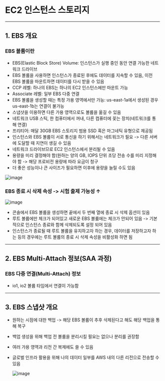 # EC2 인스턴스 스토리지

---

## 1. EBS 개요

### EBS 볼륨이란
- EBS(Elastic Block Store) Volume: 인스턴스가 실행 중인 동안 연결 가능한 네트워크 드라이브
- EBS 볼륨을 사용하면 인스턴스가 종료된 후에도 데이터를 지속할 수 있음, 이전 EBS 볼륨을 마운트하면 데이터를 다시 받을 수 있음
- CCP 레벨: 하나의 EBS는 하나의 EC2 인스턴스에만 마운트 가능
- Associate 레벨: 일부 EBS 다중 연결
- EBS 볼륨을 생성할 때는 특정 가용 영역에서만 가능: us-east-1a에서 생성된 경우 us-east-1b는 연결이 불가능
- 스냅샷을 이용하면 다른 가용 영역으로도 볼륨을 옮길 수 있음
- 네트워크 USB 스틱, 한 컴퓨터에서 꺼내, 다른 컴퓨터에 꽂는 장치(네트워크를 통해 연결)
- 프리티어: 매달 30GB EBS 스토리지 범용 SSD 혹은 마그네틱 유형으로 제공됨
- 인스턴스와 EBS 볼륨이 서로 통신을 하기 위해서는 네트워크가 필요 -> 다른 서버에 도달할 때 지연이 생길 수 있음
- 네트워크 드라이브므로 EC2 인스턴스에서 분리될 수 있음
- 용량을 미리 결정해야 함(원하는 양의 GB, IOPS 단위 초당 전송 수를 미리 지정해야 함 -> 해당 프로비전 용량에 따라 요금이 청구
- 더 좋은 성능이나 큰 사이즈가 필요하면 이후에 용량을 늘릴 수도 있음

![image](https://github.com/seonwook97/Certificate/assets/92377162/bbf2e6b2-5747-442b-822f-e34b80c74d20)

### EBS 종료 시 삭제 속성 -> 시험 출제 가능성 ↑

![image](https://github.com/seonwook97/Certificate/assets/92377162/7cdf3489-f61f-4018-98f8-347e0a7c40a2)

- 콘솔에서 EBS 볼륨을 생성하면 끝에서 두 번째 열에 종료 시 삭제 옵션이 있음
- 루트 볼륨에만 체크가 되어있고 새로운 EBS 볼륨에는 체크가 안되어 있음 -> 기본적으로 인스턴스 종료와 함께 삭제되도록 설정 되어 있음
- 인스턴스가 종료될 때 루트 볼륨을 유지하고자 하는 경우, 데이터를 저장하고자 하는 등의 경우에는 루트 볼륨의 종료 시 삭제 속성을 비활성화 하면 됨

---

## 2. EBS Multi-Attach 정보(SAA 과정)

### EBS 다중 연결(Multi-Attach) 정보
- io1, io2 볼륨 타임에서 연결이 가능함

---

## 3. EBS 스냅샷 개요
- 원하는 시점에 대한 백업 -> 해당 EBS 볼륨이 추후 삭제된다고 해도 해당 백업을 통해 복구
- 백업 생성을 위해 백업 전 볼륨을 분리시킬 필요는 없으나 분리를 권장함
- 여러 가용 영역과 리전 간 복제에도 쓸 수 있음
- 글로벌 인프라 활용을 위해 나의 데이터 일부를 AWS 내의 다른 리전으로 전송할 수 있음

    ![image](https://github.com/seonwook97/Certificate/assets/92377162/052362e0-95fe-4557-a656-90c4a304f316)

